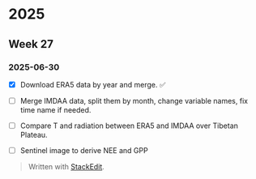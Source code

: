 # 2025
## Week 27
### 2025-06-30
- [x] Download ERA5 data by year and merge. :white_check_mark:
- [ ] Merge IMDAA data, split them by month, change variable names, fix time name if needed.
- [ ] Compare T and radiation between ERA5 and IMDAA over Tibetan Plateau.
- [ ] Sentinel image to derive NEE and GPP  


> Written with [StackEdit](https://stackedit.io/).
<!--stackedit_data:
eyJoaXN0b3J5IjpbMjA4MTI5NDM0OV19
-->